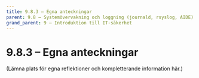 ```yaml
---
title: 9.8.3 – Egna anteckningar
parent: 9.8 – Systemövervakning och loggning (journald, rsyslog, AIDE)
grand_parent: 9 – Introduktion till IT-säkerhet
---
```

# 9.8.3 – Egna anteckningar

(Lämna plats för egna reflektioner och kompletterande information här.)


